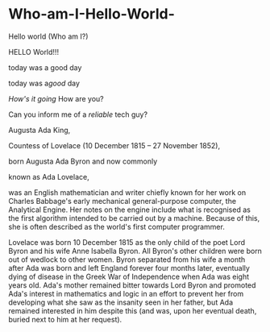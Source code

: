 # Who-am-I-Hello-World-
Hello world (Who am I?)
<!doctype html>
<html lang="en">
<head>
  <meta charset="utf-8">
  <meta name="viewport" content="width=device-width, initial-scale=1">

  <title>A Basic HTML5 Template</title>
  <meta name="description" content="A simple HTML5 Template for new projects.">
  <meta name="author" content="SitePoint">

  <meta property="og:title" content="A Basic HTML5 Template">
  <meta property="og:type" content="website">
  <meta property="og:url" content="https://www.sitepoint.com/a-basic-html5-template/">
  <meta property="og:description" content="A simple HTML5 Template for new projects.">
  <meta property="og:image" content="image.png">
</head>

<body>
  <!-- Heelo World! I am Frank. what is special about me is that I have a rare talent in skaateboarding, along with being a good rider on a snowboard. I live with two younger brothers, both my parents, my grandmother, and a dog. To me, money means nothing, all I need is happiness and access to that happiness. -->
 HELLO World!!!
</body>
</html>
<p> today was a good day</p>
<p> today was a<em>good</em> day</p>
<p> <em> How's it going </em> How are you?</p> <p> Can you inform me of a <em>reliable </em>tech guy?</p>

<p> Augusta Ada King, <p> Countess of Lovelace (10 December 1815 – 27 November 1852),<p> born Augusta Ada Byron and now commonly <p>known as Ada Lovelace, <p>was an English mathematician and writer chiefly known for her work on Charles Babbage's early mechanical general-purpose computer, the Analytical Engine. Her notes on the engine include what is recognised as the first algorithm intended to be carried out by a machine. Because of this, she is often described as the world's first computer programmer.

Lovelace was born 10 December 1815 as the only child of the poet Lord Byron and his wife Anne Isabella Byron. All Byron's other children were born out of wedlock to other women. Byron separated from his wife a month after Ada was born and left England forever four months later, eventually dying of disease in the Greek War of Independence when Ada was eight years old. Ada's mother remained bitter towards Lord Byron and promoted Ada's interest in mathematics and logic in an effort to prevent her from developing what she saw as the insanity seen in her father, but Ada remained interested in him despite this (and was, upon her eventual death, buried next to him at her request).
